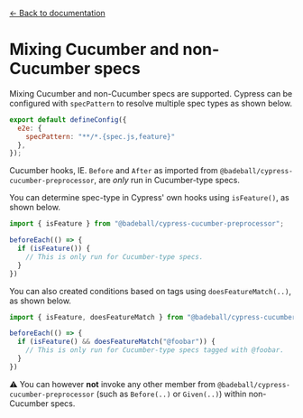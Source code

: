 [← Back to documentation](readme.md)

# Mixing Cucumber and non-Cucumber specs

Mixing Cucumber and non-Cucumber specs are supported. Cypress can be configured with `specPattern` to resolve multiple spec types as shown below.

```js
export default defineConfig({
  e2e: {
    specPattern: "**/*.{spec.js,feature}"
  },
});
```

Cucumber hooks, IE. `Before` and `After` as imported from `@badeball/cypress-cucumber-preprocessor`, are *only* run in Cucumber-type specs.

You can determine spec-type in Cypress' own hooks using `isFeature()`, as shown below.

```js
import { isFeature } from "@badeball/cypress-cucumber-preprocessor";

beforeEach(() => {
  if (isFeature()) {
    // This is only run for Cucumber-type specs.
  }
})
```

You can also created conditions based on tags using `doesFeatureMatch(..)`, as shown below.

```js
import { isFeature, doesFeatureMatch } from "@badeball/cypress-cucumber-preprocessor";

beforeEach(() => {
  if (isFeature() && doesFeatureMatch("@foobar")) {
    // This is only run for Cucumber-type specs tagged with @foobar.
  }
})
```

:warning: You can however **not** invoke any other member from `@badeball/cypress-cucumber-preprocessor` (such as `Before(..)` or `Given(..)`) within non-Cucumber specs.
